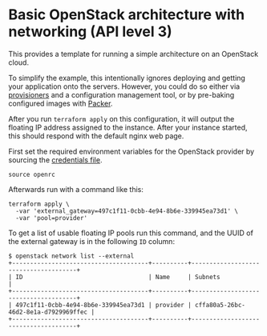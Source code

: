 # Basic OpenStack architecture with networking (API level 3)

This provides a template for running a simple architecture on an OpenStack
cloud.

To simplify the example, this intentionally ignores deploying and
getting your application onto the servers. However, you could do so either via
[provisioners](https://www.terraform.io/docs/provisioners/) and a configuration
management tool, or by pre-baking configured images with
[Packer](http://www.packer.io).

After you run `terraform apply` on this configuration, it will output the
floating IP address assigned to the instance. After your instance started,
this should respond with the default nginx web page.

First set the required environment variables for the OpenStack provider by
sourcing the [credentials file](http://docs.openstack.org/cli-reference/content/cli_openrc.html).

```
source openrc
```

Afterwards run with a command like this:

```
terraform apply \
  -var 'external_gateway=497c1f11-0cbb-4e94-8b6e-339945ea73d1' \
  -var 'pool=provider'
```

To get a list of usable floating IP pools run this command, and the UUID of the external gateway
is in the following `ID` column:

```
$ openstack network list --external
+--------------------------------------+----------+--------------------------------------+
| ID                                   | Name     | Subnets                              |
+--------------------------------------+----------+--------------------------------------+
| 497c1f11-0cbb-4e94-8b6e-339945ea73d1 | provider | cffa80a5-26bc-46d2-8e1a-d7929969ffec |
+--------------------------------------+----------+--------------------------------------+
```
